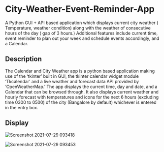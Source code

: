 # City-Weather-Event-Reminder-App
A Python GUI + API based application which displays current city weather ( Temperature, weather condition) along with the weather of consecutive hours of the day ( gap of 3 hours.) Additional features include current time, event reminder to plan out your week and schedule events accordingly, and a Calendar. 

## Description 
The Calendar and City Weather app is a python based
application making use of the ‘tkinter’ built in GUI, the tkinter
calendar widget module ‘Tkcalendar’ and a live weather and
forecast data API provided by ‘OpenWeatherMap.’
The app displays the current time, day and date, and a
Calendar that can be browsed through. It also displays current
weather and hourly forecast with temperatures and icons for
the next 6 hours (excluding time 0300 to 0500) of the city
(Bangalore by default) whichever is entered in the entry box.

## Display
![Screenshot 2021-07-29 093418](https://user-images.githubusercontent.com/73905298/127429856-909b2e5a-147e-4eec-81de-81cc9cc7cafd.jpg)

![Screenshot 2021-07-29 093453](https://user-images.githubusercontent.com/73905298/127429881-fc026dbd-d517-4baf-9f52-fb4899e06521.jpg)
